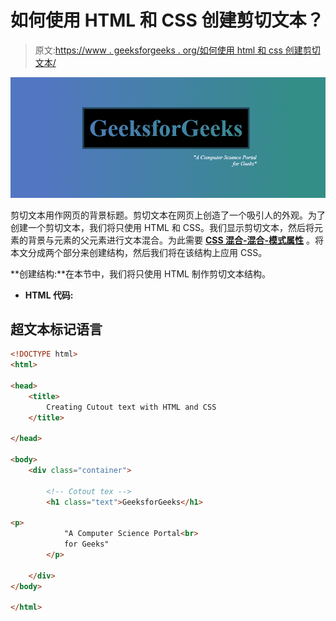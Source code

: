 # 如何使用 HTML 和 CSS 创建剪切文本？

> 原文:[https://www . geeksforgeeks . org/如何使用 html 和 css 创建剪切文本/](https://www.geeksforgeeks.org/how-to-create-a-cutout-text-using-html-and-css/)

![](img/5ff0ad02edffb814c544e739066c5462.png)

剪切文本用作网页的背景标题。剪切文本在网页上创造了一个吸引人的外观。为了创建一个剪切文本，我们将只使用 HTML 和 CSS。我们显示剪切文本，然后将元素的背景与元素的父元素进行文本混合。为此需要 [**CSS 混合-混合-模式属性**](https://www.geeksforgeeks.org/css-mix-blend-mode-property/) 。将本文分成两个部分来创建结构，然后我们将在该结构上应用 CSS。

**创建结构:**在本节中，我们将只使用 HTML 制作剪切文本结构。

*   **HTML 代码:**

## 超文本标记语言

```html
<!DOCTYPE html>
<html>

<head>
    <title>
        Creating Cutout text with HTML and CSS
    </title>

</head>

<body>
    <div class="container">

        <!-- Cotout tex -->
        <h1 class="text">GeeksforGeeks</h1>

<p>
            "A Computer Science Portal<br>   
            for Geeks"
        </p>

    </div>
</body>

</html>
```